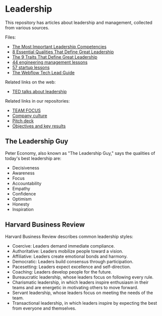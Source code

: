# Leadership

This repository has articles about leadership and management, collected from various sources.

Files:

* [The Most Important Leadership Competencies](the_most_important_leadership_compentencies.md)
* [8 Essential Qualities That Define Great Leadership](8_essential_qualities_that_define_great_leadership.md)
* [The 9 Traits That Define Great Leadership](the_9_traits_that_define_great_leadership.md)
* [44 engineering management lessons](44_engineering_management_lessons.md)
* [57 startup lessons](57_startup_lessons.md)
* [The Webflow Tech Lead Guide](the_webflow_tech_lead_guide.md)

Related links on the web:

* [TED talks about leadership](https://www.ted.com/topics/leadership)


Related links in our repositories:

* [TEAM FOCUS](https://github.com/joelparkerhenderson/team_focus)
* [Company culture](https://github.com/joelparkerhenderson/company_culture)
* [Pitch deck](https://github.com/joelparkerhenderson/pitch_deck)
* [Objectives and key results](https://github.com/joelparkerhenderson/objectives_and_key_results)

## The Leadership Guy

Peter Economy, also known as "The Leadership Guy," says the qualities of today's best leadership are:

* Decisiveness
* Awareness
* Focus
* Accountability
* Empathy
* Confidence
* Optimism
* Honesty
* Inspiration


## Harvard Business Review

Harvard Business Review describes common leadership styles:

* Coercive: Leaders demand immediate compliance.
* Authoritative: Leaders mobilize people toward a vision.
* Affiliative: Leaders create emotional bonds and harmony.
* Democratic: Leaders build consensus through participation.
* Pacesetting: Leaders expect excellence and self-direction.
* Coaching: Leaders develop people for the future.
* Bureaucratic leadership, whose leaders focus on following every rule.
* Charismatic leadership, in which leaders inspire enthusiasm in their teams and are energetic in motivating others to move forward.
* Servant leadership, whose leaders focus on meeting the needs of the team.
* Transactional leadership, in which leaders inspire by expecting the best from everyone and themselves.